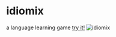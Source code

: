 # idiomix
a language learning game
[try it!](https://idiomix.lm.r.appspot.com)
![idiomix](https://github.com/ofisch/idiomix/assets/65644771/fec07f3f-ecb6-471f-8a7b-684c7d3b790b)
